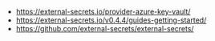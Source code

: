 - https://external-secrets.io/provider-azure-key-vault/
- https://external-secrets.io/v0.4.4/guides-getting-started/
- https://github.com/external-secrets/external-secrets/

